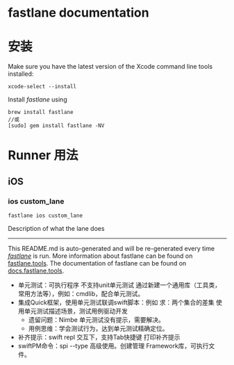 fastlane documentation
================
# 安装

Make sure you have the latest version of the Xcode command line tools installed:

```
xcode-select --install
```

Install _fastlane_ using
```
brew install fastlane 
//或
[sudo] gem install fastlane -NV
```

# Runner 用法
## iOS
### ios custom_lane
```
fastlane ios custom_lane
```
Description of what the lane does

----

This README.md is auto-generated and will be re-generated every time [_fastlane_](https://fastlane.tools) is run.
More information about fastlane can be found on [fastlane.tools](https://fastlane.tools).
The documentation of fastlane can be found on [docs.fastlane.tools](https://docs.fastlane.tools).

- 单元测试：可执行程序 不支持unit单元测试
    通过新建一个通用库（工具类，常用方法等），例如：cmdlib，配合单元测试。
- 集成Quick框架，使用单元测试联调swift脚本：例如 求：两个集合的差集
    使用单元测试描述场景，测试用例驱动开发
  - 遗留问题：Nimbe 单元测试没有提示，需要解决。
  - 用例思维：学会测试行为，达到单元测试精确定位。  
- 补齐提示：swift repl 交互下，支持Tab快捷键 打印补齐提示
- swiftPM命令：spi --type 高级使用。创建管理 Framework库，可执行文件。

    
